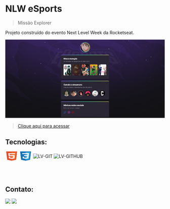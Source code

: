 # NLW eSports
>Missão Explorer

Projeto construído do evento Next Level Week da Rocketseat.


![preview](./.github/preview.png)

>[Clique aqui para acessar](https://lordvitor11.github.io/NLW-eSports-Explorer)
## Tecnologias:

<img title="HTML5" align="center" alt="LV-HTML" height="30" width="40" src="https://raw.githubusercontent.com/devicons/devicon/master/icons/html5/html5-original.svg">
<img title="CSS3" align="center" alt="LV-CSS" height="30" width="40" src="https://raw.githubusercontent.com/devicons/devicon/master/icons/css3/css3-original.svg">
<img title="Git" align="center" alt="LV-GIT" height="30" width="40" src="https://raw.githubusercontent.com/jmnote/z-icons/master/svg/git.svg">
<img title="GitHub" align="center" alt="LV-GITHUB" height="30" width="40" src="https://raw.githubusercontent.com/jmnote/z-icons/master/svg/github.svg">

</br></br>
## Contato:
<a href="https://discord.gg/42rtjvwzGf" target="_blank"><img src="https://img.shields.io/badge/Discord-7289DA?style=for-the-badge&logo=discord&logoColor=white" target="_blank"></a> 
<a href = "mailto:vitorcesarsouza7@gmail.com"><img src="https://img.shields.io/badge/-Gmail-%23333?style=for-the-badge&logo=gmail&logoColor=white" target="_blank"></a>
